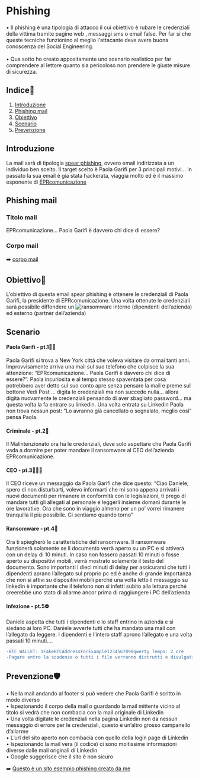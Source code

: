 # **Phishing**
• Il phishing è una tipologia di attacco il cui obiettivo è rubare le credenziali della vittima tramite pagine web , messaggi sms o email false. Per far si che queste 
tecniche funzionino al meglio l'attacante deve avere buona conoscenza del Social Engineering.<br>
<br>• Qua sotto ho creato appositamente uno scenario realistico per far comprendere al lettore quanto sia pericoloso non prendere le giuste misure di sicurezza.

## **Indice**📘
1. [Introduzione](#introduzione)
2. [Phishing mail](#)
3. [Obiettivo](#)
4. [Scenario](#)
5. [Prevenzione](#)

## **Introduzione**
La mail sarà di tipologia [spear phishing](https://www.ibm.com/it-it/topics/spear-phishing), ovvero email indirizzata a un individuo ben scelto.
Il target scelto è Paola Garifi per 3 principali motivi… in passato la sua email è gia stata
hackerata, viaggia molto ed è il massimo esponente di [EPRcomunicazione](https://eprcomunicazione.it/)

## **Phishing mail**
### **Titolo mail**
EPRcomunicazione… Paola Garifi è davvero chi dice di essere?

### **Corpo mail**
➡️ [corpo mail](https://github.com/OctavianIT/Octavian_Ceresau_Phishing/blob/main/Octavian_Ceresau_Phishing/FotoVarie/Arial.png)

## **Obiettivo**🎯
L’obiettivo di questa email spear phishing è ottenere le credenziali di Paola Garifi, la
presidente di EPRcomunicazione. Una volta ottenute le credenziali sarà possibile diffondere
un ![ransomware](https://www.ibm.com/it-it/topics/ransomware) interno (dipendenti dell’azienda) ed esterno (partner dell’azienda)

## **Scenario**
#### **Paola Garifi - pt.1**👩🏻
Paola Garifi si trova a New York città che voleva visitare da ormai tanti anni.
Improvvisamente arriva una mail sul suo telefono che colpisce la sua attenzione:
“EPRcomunicazione… Paola Garifi è davvero chi dice di essere?”. Paola incuriosita e al
tempo stesso spaventata per cosa potrebbero aver detto sul suo conto apre senza pensare
la mail e preme sul bottone Vedi Post … digita le credenziali ma non succede nulla… allora
digita nuovamente le credenziali pensando di aver sbagliato password… ma questa volta la
fa entrare su linkedin. Una volta entrata su Linkedin Paola non trova nessun post: “Lo
avranno già cancellato o segnalato, meglio così" pensa Paola.

#### **Criminale - pt.2**👤
Il Malintenzionato ora ha le credenziali, deve solo aspettare che Paola Garifi vada a dormire
per poter mandare il ransomware al CEO dell’azienda EPRcomunicazione.

#### **CEO - pt.3**🧑🏼‍💼
Il CEO riceve un messaggio da Paola Garifi che dice questo:
“Ciao Daniele, spero di non disturbarti, volevo informarti che mi sono appena arrivati i nuovi
documenti per rimanere in conformità con le legislazioni, ti prego di mandare tutti gli allegati
al personale e leggerli insieme domani durante le ore lavorative.
Ora che sono in viaggio almeno per un po’ vorrei rimanere tranquilla il più possibile.
Ci sentiamo quando torno”

#### **Ransomware - pt.4**👾
Ora ti spiegherò le caratteristiche del ransomware.
Il ransomware funzionerà solamente se il documento verrà aperto su un PC e si attiverà con
un delay di 10 minuti.
In caso non fossero passati 10 minuti o fosse aperto su dispositivi mobili, verrà mostrato
solamente il testo del documento.
Sono importanti i dieci minuti di delay per assicurarsi che tutti i dipendenti aprano l’allegato
sul proprio pc ed è anche di grande importanza che non si attivi su dispositivi mobili perché
una volta letto il messaggio su linkedin è importante che il telefono non si infetti subito alla
lettura perché creerebbe uno stato di allarme ancor prima di raggiungere i PC dell’azienda

#### **Infezione - pt.5**⛔
Daniele aspetta che tutti i dipendenti e lo staff entrino in azienda e si siedano ai loro PC.
Daniele avverte tutti che ha mandato una mail con l’allegato da leggere. I dipendenti e
l’intero staff aprono l’allegato e una volta passati 10 minuti….
```diff
-BTC WALLET: 1FakeBTCAddressForExample1234567890qwerty Tempo: 2 ore
-Pagare entro la scadenza o tutti i file verranno distrutti e divulgati a fonti esterne
```

## **Prevenzione**🛡️
• Nella mail andando al footer si può vedere che Paola Garifi è scritto in modo diverso <br>
• Ispezionando il corpo della mail o guardando la mail mittente vicino al titolo si vedrà
che non combacia con la mail originale di Linkedin <br>
• Una volta digitate le credenziali nella pagina Linkedin non da nessun messaggio di
errore per le credenziali, questo è un’altro grosso campanello d’allarme <br>
• L’url del sito aperto non combacia con quello della login page di Linkedin <br>
• Ispezionando la mail vera (il codice) ci sono moltissime informazioni diverse dalle
mail originali di Linkedin <br>
• Google suggerisce che il sito è non sicuro <br>

➡️ [Questo è un sito esempio phishing creato da me](https://github.com/OctavianIT/Octavian_Ceresau_Phishing/blob/main/Octavian_Ceresau_Phishing/FotoVarie/FakeLD.png)


